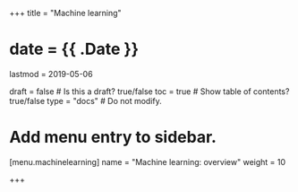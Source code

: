 +++
title = "Machine learning"

# date = {{ .Date }}
lastmod = 2019-05-06

draft = false  # Is this a draft? true/false
toc = true  # Show table of contents? true/false
type = "docs"  # Do not modify.

# Add menu entry to sidebar.
[menu.machinelearning]
  name = "Machine learning: overview"
  weight = 10

+++
